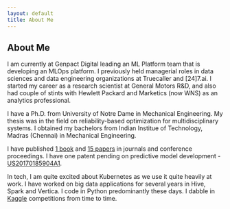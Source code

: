 ```yaml
---
layout: default
title: About Me
---
```


<h2>About Me</h2>

I am currently at Genpact Digital leading an ML Platform team that is developing an MLOps platform. I previously held managerial roles in data sciences and data engineering organizations at Truecaller and [24]7.ai. I started my career as a research scientist at General Motors R&D, and also had couple of stints with Hewlett Packard and Marketics (now WNS) as an analytics professional.

I have a Ph.D. from University of Notre Dame in Mechanical Engineering. My thesis was in the field on reliability-based optimization for multidisciplinary systems. I obtained my bachelors from Indian Institue of Technology, Madras (Chennai) in Mechanical Engineering.

I have published [1 book][booklink] and [15 papers][dhanesh-rg] in journals and conference proceedings. I have one patent pending on predictive model development - [US20170185904A1​][patent-link]. 

In tech, I am quite excited about Kubernetes as we use it quite heavily at work. I have worked on big data applications for several years in Hive, Spark and Vertica. I code in Python predominantly these days. I dabble in [Kaggle][kaggle-link] competitions from time to time. 


[booklink]: https://www.amazon.in/Reliability-Based-Optimization-Multidisciplinary-System-Design/dp/3639241843
[dhanesh-rg]: https://www.researchgate.net/profile/Dhanesh-Padmanabhan
[patent-link]: https://patents.google.com/patent/US20170185904
[kaggle-link]: https://www.kaggle.com/dhanesh123us
